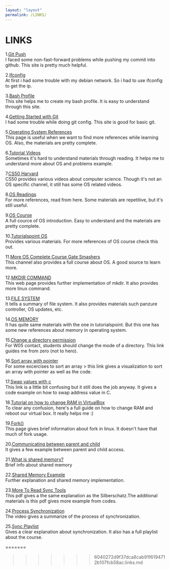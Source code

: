 ```yaml
---
layout: "layout"
permalink: /LINKS/
---
```


# LINKS

1.[Git Push](stackoverflow.com/questions/20467179/git-push-rejected-non-fast-forward)<br>
I faced some non-fast-forward problems while pushing my commit into github. This site is pretty much helpful.

2.[Ifconfig](niagahoster.co.id/blog/perintah-penting-ifconfig/)<br>
At first i had some trouble with my debian network. So i had to use ifconfig to get the ip.

3.[Bash Profile](linuxhint.com/simple-guide-to-create-open-edit-bash-profile/)<br>
This site helps me to create my bash profile. It is easy to understand through this site. 

4.[Getting Started with Git](digitalocean.com/community/tutorials/how-to-contribute-to-open-source-getting-started-with-git)<br>
I had some trouble while doing git config. This site is good for basic git. 

5.[Operating System References](guru99.com/operating-system-tutorial.html)<br>
This page is useful when we want to find more references while learning OS. Also, the materials are pretty complete.

6.[Tutorial Videos](youtube.com/c/JennyslecturesCSITNETJRF/videos)<br>
Sometimes it's hard to understand materials through reading. It helps me to understand more about OS and problems example.

7.[CS50 Harvard](youtube.com/channel/UCcabW7890RKJzL968QWEykA)<br>
CS50 provides various videos about computer science. Though it's not an OS specific channel, it still has some OS related videos.

8.[OS Readings](https://computer.howstuffworks.com/computer-operating-systems-channel.htm)<br>
For more references, read from here. Some materials are repetitive, but it's still useful.

9.[OS Course](https://www.youtube.com/playlist?list=PLBlnK6fEyqRiVhbXDGLXDk_oqaEUvCP2O)<br>
A full cource of OS introduction. Easy to understand and the materials are pretty complete.

10.[Tutorialspoint OS](tutorialspoint.com/operating_system/index.htm)<br>
Provides various materials. For more references of OS course check this out.

11.[More OS Complete Course Gate Smashers](https://www.youtube.com/playlist?list=PLxCzCOWd7aiGz9donHRrE9I3Mwn6XdP8p)<br>
This channel also provides a full course about OS. A good source to learn more.

12.[MKDIR COMMAND](phoenixnap.com/kb/create-directory-linux-mkdir-command)<br>
This web page provides further implementation of mkdir. It also provides more linux command.

13.[FILE SYSTEM](searchstorage.techtarget.com/definiton/file-system)<br>
It tells a summary of file system. It also provides materials such panzure controller, OS updates, etc.

14.[OS MEMORY](https://www.studytonight.com/operating-system/memory-management-in-os)<br>
It has quite same materials with the one in tutorialspoint. But this one has some new references about memory in operating system.

15.[Change a directory permission](https://www.linode.com/docs/guides/modify-file-permissions-with-chmod/)<br>
For W05 contact, students should change the mode of a directory. This link guides me from zero (not to hero).

16.[Sort array with pointer](https://www.w3resource.com/c-programming-exercises/pointer/c-pointer-exercise-14.php)<br>
For some excercises to sort an array > this link gives a visualization to sort an array with pointer as well as the code.

17.[Swap values with c](https://stackoverflow.com/questions/54246511/how-to-swap-values-in-addresses-in-c)<br>
This link is a little bit confusing but it still does the job anyway. It gives a code example on how to swap address value in C.

18.[Tutorial on how to change RAM in VirtualBox](https://www.youtube.com/watch?v=XWgPMp6jfWM)<br>
To clear any confusion, here's a full guide on how to change RAM and reboot our virtual box. It really helps me :)

19.[Fork()](https://man7.org/linux/man-pages/man2/fork.2.html)<br>
This page gives brief information about fork in linux. It doesn't have that much of fork usage.

20.[Communicating between parent and child](http://www.csl.mtu.edu/cs4411.ck/www/NOTES/process/shm/example-1.html)<br>
It gives a few example between parent and child access.

21.[What is shared memory?](https://www.csl.mtu.edu/cs4411.ck/www/NOTES/process/shm/what-is-shm.html)<br>
Brief info about shared memory

22.[Shared Memory Example](https://www.tutorialspoint.com/inter_process_communication/inter_process_communication_shared_memory.htm)<br>
Further explanation and shared memory implementation.

23.[More To Read Sync Tools](http://malgenomeproject.org/os2018fall/06_synchronization.pdf)<br>
This pdf gives a the same explanation as the Silberschatz.The additional materials is this pdf gives more example from codes.

24.[Process Synchronization](https://www.youtube.com/watch?v=ph2awKa8r5Y)<br>
The video gives a summarize of the process of synchronization.

25.[Sync Playlist](https://www.youtube.com/watch?v=3Eaw1SSIqRg)<br>
Gives a clear explanation about synchronization. It also has a full playlist about the course.

=======
>>>>>>> 6040272d9f37dca8cab91f6194712b107fcb58ac:links.md
